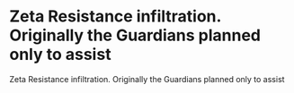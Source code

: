 # Zeta Resistance infiltration. Originally the Guardians planned only to assist

Zeta Resistance infiltration. Originally the Guardians planned only to assist